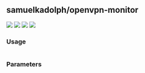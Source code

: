 ## samuelkadolph/openvpn-monitor

[![](https://images.microbadger.com/badges/version/samuelkadolph/openvpn-monitor.svg)](https://hub.docker.com/r/samuelkadolph/openvpn-monitor/tags/)
[![](https://img.shields.io/docker/pulls/samuelkadolph/openvpn-monitor.svg)](https://hub.docker.com/r/samuelkadolph/openvpn-monitor/ "Docker Pulls")
[![](https://img.shields.io/docker/stars/samuelkadolph/openvpn-monitor.svg)](https://hub.docker.com/r/samuelkadolph/openvpn-monitor/ "Docker Stars")
[![](https://img.shields.io/github/license/samuelkadolph/docker-openvpn-monitor.svg)](https://github.com/samuelkadolph/docker-openvpn-monitor/blob/master/LICENSE "MIT License")

### Usage

```
```

### Parameters
